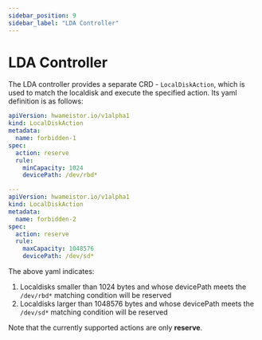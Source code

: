 ```yaml
---
sidebar_position: 9
sidebar_label: "LDA Controller"
---
```


# LDA Controller

The LDA controller provides a separate CRD - `LocalDiskAction`, which is used to match
the localdisk and execute the specified action. Its yaml definition is as follows:

```yaml
apiVersion: hwameistor.io/v1alpha1
kind: LocalDiskAction
metadata:
  name: forbidden-1
spec:
  action: reserve
  rule:
    minCapacity: 1024
    devicePath: /dev/rbd*

---
apiVersion: hwameistor.io/v1alpha1
kind: LocalDiskAction
metadata:
  name: forbidden-2
spec:
  action: reserve
  rule:
    maxCapacity: 1048576
    devicePath: /dev/sd*
```

The above yaml indicates:

1. Localdisks smaller than 1024 bytes and whose devicePath meets the `/dev/rbd*` matching condition will be reserved
2. Localdisks larger than 1048576 bytes and whose devicePath meets the `/dev/sd*` matching condition will be reserved

Note that the currently supported actions are only **reserve**.
